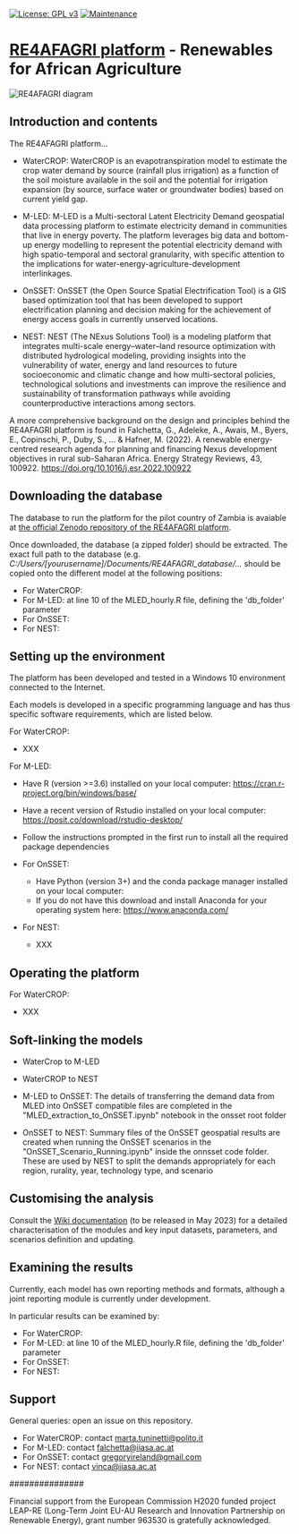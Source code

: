 [![License: GPL v3](https://img.shields.io/badge/License-GPLv3-blue.svg)](https://www.gnu.org/licenses/gpl-3.0) [![Maintenance](https://img.shields.io/badge/Maintained%3F-yes-green.svg)](https://GitHub.com/Naereen/StrapDown.js/graphs/commit-activity)

# [RE4AFAGRI platform](https://sites.google.com/view/re4afagri/home) - Renewables for African Agriculture

![RE4AFAGRI diagram](https://lh3.googleusercontent.com/ND7Ld9by5HOwWia1uvTGOSSmReCPBgf1iw_DRAmuF-SfSIzI1gVno6V68P4lbNYLpog=w2400)

####
## Introduction and contents

The RE4AFAGRI platform...

- WaterCROP: WaterCROP is an evapotranspiration model to estimate the crop water demand by source (rainfall plus irrigation) as a function of the soil moisture available in the soil and the potential for irrigation expansion (by source, surface water or groundwater bodies) based on current yield gap.

- M-LED: M-LED is a Multi-sectoral Latent Electricity Demand geospatial data processing platform to estimate electricity demand in communities that live in energy poverty. The platform leverages big data and bottom-up energy modelling to represent the potential electricity demand with high spatio-temporal and sectoral granularity, with specific attention to the implications for water-energy-agriculture-development interlinkages.  

- OnSSET: OnSSET (the Open Source Spatial Electrification Tool) is a GIS based optimization tool that has been developed to support electrification planning and decision making for the achievement of energy access goals in currently unserved locations. 

- NEST: NEST (The NExus Solutions Tool) is a modeling platform that integrates multi-scale energy–water–land resource optimization with distributed hydrological modeling, providing  insights into the vulnerability of water, energy and land resources to future socioeconomic and climatic change and how multi-sectoral policies, technological solutions and investments can improve the resilience and sustainability of transformation pathways while avoiding counterproductive interactions among sectors. 

A more comprehensive background on the design and principles behind the RE4AFAGRI platform is found in Falchetta, G., Adeleke, A., Awais, M., Byers, E., Copinschi, P., Duby, S., ... & Hafner, M. (2022). A renewable energy-centred research agenda for planning and financing Nexus development objectives in rural sub-Saharan Africa. Energy Strategy Reviews, 43, 100922. https://doi.org/10.1016/j.esr.2022.100922

## Downloading the database

The database to run the platform for the pilot country of Zambia is avaiable at [the official Zenodo repository of the RE4AFAGRI platform](https://doi.org/10.5281/zenodo.7534846). 

Once downloaded, the database (a zipped folder) should be extracted. The exact full path to the database (e.g. *C:/Users/[yourusername]/Documents/RE4AFAGRI_database/...* should be copied onto the different model at the following positions:

- For WaterCROP:
- For M-LED: at line 10 of the MLED_hourly.R file, defining the 'db_folder' parameter
- For OnSSET:
- For NEST:

## Setting up the environment

The platform has been developed and tested in a Windows 10 environment connected to the Internet.

Each models is developed in a specific programming language and has thus specific software requirements, which are listed below.

For WaterCROP:
  - XXX

For M-LED:
  - Have R (version >=3.6) installed on your local computer: https://cran.r-project.org/bin/windows/base/
  - Have a recent version of Rstudio installed on your local computer: https://posit.co/download/rstudio-desktop/
  - Follow the instructions prompted in the first run to install all the required package dependencies

- For OnSSET:
  - Have Python (version 3+) and the conda package manager installed on your local computer:
  - If you do not have this download and install Anaconda for your operating system here: https://www.anaconda.com/
  

- For NEST:
  - XXX
  
## Operating the platform

For WaterCROP:
  - XXX

## Soft-linking the models

- WaterCrop to M-LED


- WaterCROP to NEST


- M-LED to OnSSET: 
  The details of transferring the demand data from MLED into OnSSET compatible files are completed in the "MLED_extraction_to_OnSSET.ipynb" notebook in the onsset root folder


- OnSSET to NEST: 
  Summary files of the OnSSET geospatial results are created when running the OnSSET scenarios in the "OnSSET_Scenario_Running.ipynb" inside the onnsset code folder. These are used by NEST to split the demands appropriately for each region, rurality, year, technology type, and scenario


## Customising the analysis

Consult the [Wiki documentation](https://github.com/iiasa/RE4AFAGRI_platform/wiki) (to be released in May 2023) for a detailed characterisation of the modules and key input datasets, parameters, and scenarios definition and updating.

## Examining the results

Currently, each model has own reporting methods and formats, although a joint reporting module is currently under development. 

In particular results can be examined by:

- For WaterCROP:
- For M-LED: at line 10 of the MLED_hourly.R file, defining the 'db_folder' parameter
- For OnSSET:
- For NEST:

## Support

General queries: open an issue on this repository.

- For WaterCROP: contact marta.tuninetti@polito.it
- For M-LED: contact falchetta@iiasa.ac.at
- For OnSSET: contact gregoryireland@gmail.com
- For NEST: contact vinca@iiasa.ac.at

###############

Financial support from the European Commission H2020 funded project LEAP-RE (Long-Term Joint EU-AU Research and Innovation Partnership on Renewable Energy), grant number 963530 is gratefully acknowledged.
